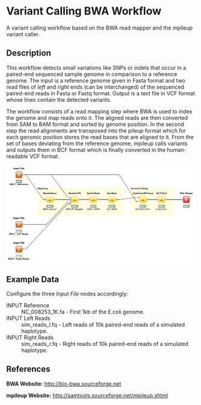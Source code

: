 Variant Calling BWA Workflow
============================

A variant calling workflow based on the BWA read mapper and the mpileup variant caller.

Description
-----------

This workflow detects small variations like SNPs or indels that occur in a paired-end sequenced sample genome in comparison to a reference genome. The input is a reference genome given in Fasta format and two read files of *left* and *right* ends (can be interchanged) of the sequenced paired-end reads in Fasta or Fastq format. Output is a text file in VCF format whose lines contain the detected variants.

The workflow consists of a read mapping step where BWA is used to index the genome and map reads onto it. The aligned reads are then converted from SAM to BAM format and sorted by genome position. In the second step the read alignments are transposed into the pileup format which for each genomic position stores the read bases that are aligned to it. From the set of bases deviating from the reference genome, mpileup calls variants and outputs them in BCF format which is finally converted in the human-readable VCF format.

![alt tag](variant_calling_bwa_screenshot.png)


Example Data
------------

Configure the three *Input File* nodes accordingly:

<dl>
  <dt>INPUT Reference</dt>
  <dd>NC_008253_1K.fa - First 1kb of the E.coli genome.</dd>

  <dt>INPUT Left Reads</dt>
  <dd>sim_reads_l.fq - Left reads of 10k paired-end reads of a simulated haplotype.</dd>
  
  <dt>INPUT Right Reads</dt>
  <dd>sim_reads_r.fq - Right reads of 10k paired-end reads of a simulated haplotype.</dd>
</dl>  


References
----------

**BWA Website:**
  http://bio-bwa.sourceforge.net

**mpileup Website:**
  http://samtools.sourceforge.net/mpileup.shtml

